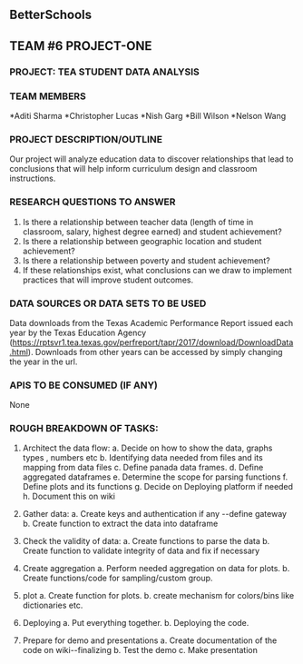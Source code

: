 ## BetterSchools

## TEAM #6 PROJECT-ONE

### PROJECT: TEA STUDENT DATA ANALYSIS

### TEAM MEMBERS

*Aditi Sharma
*Christopher Lucas
*Nish Garg
*Bill Wilson
*Nelson Wang

### PROJECT DESCRIPTION/OUTLINE
Our project will analyze education data to discover relationships that lead to conclusions that will help inform curriculum design and classroom instructions.

### RESEARCH QUESTIONS TO ANSWER
1. Is there a relationship between teacher data (length of time in classroom, salary, highest degree earned) and student achievement?
2. Is there a relationship between geographic location and student achievement?
3. Is there a relationship between poverty and student achievement?
4. If these relationships exist, what conclusions can we draw to implement practices that will improve student outcomes.

### DATA SOURCES OR DATA SETS TO BE USED
Data downloads from the Texas Academic Performance Report issued each year by the Texas Education Agency (https://rptsvr1.tea.texas.gov/perfreport/tapr/2017/download/DownloadData.html). Downloads from other years can be accessed by simply changing the year in the url.

### APIS TO BE CONSUMED (IF ANY)
None

### ROUGH BREAKDOWN OF TASKS:
1. Architect the data flow:
  a. Decide on how to show the data, graphs types , numbers etc
	b. Identifying data needed from files and its mapping from data files
	c. Define panada data frames.
	d. Define aggregated dataframes
	e. Determine the scope for parsing functions
	f. Define plots and its functions
	g. Decide on Deploying platform if needed
	h. Document this on wiki

2. Gather data: 
	a. Create keys and authentication if any --define gateway
	b. Create function to extract the data into dataframe

3. Check the validity of data:
	a. Create functions to parse the data
  b. Create function to validate integrity of data and fix if necessary
  
4. Create aggregation
  a. Perform needed aggregation on data for plots.
  b. Create functions/code for sampling/custom group.
   
5. plot
	a. Create function for plots.
  b. create mechanism for colors/bins like dictionaries etc.
	
6. Deploying 
  a. Put everything together.
  b. Deploying the code.
	
7. Prepare for demo and presentations
  a. Create documentation of the code on wiki--finalizing 
  b. Test the demo
  c. Make presentation 
	
	
